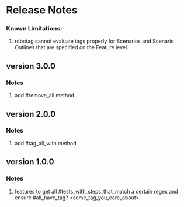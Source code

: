 # Release Notes

### Known Limitations:

1. robotag cannot evaluate tags properly for Scenarios and Scenario Outlines that are specified on the Feature level.

## version 3.0.0

### Notes

1. add #remove_all method

## version 2.0.0

### Notes

1. add #tag_all_with method

## version 1.0.0

### Notes

1. features to get all #tests_with_steps_that_match a certain regex and ensure #all_have_tag? <some_tag_you_care_about>